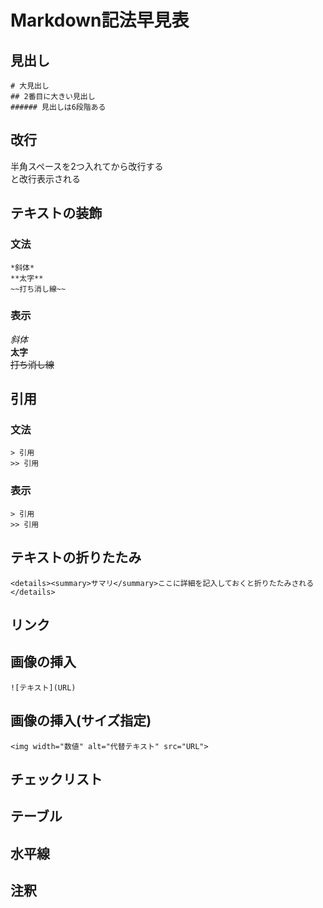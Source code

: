 # Markdown記法早見表
## 見出し
```
# 大見出し
## 2番目に大きい見出し
###### 見出しは6段階ある
```

## 改行 
半角スペースを2つ入れてから改行する  
と改行表示される

## テキストの装飾 
### 文法
```
*斜体*
**太字**
~~打ち消し線~~
```
### 表示
*斜体*  
**太字**  
~~打ち消し線~~  


## 引用 
### 文法
```
> 引用
>> 引用
```

### 表示
```
> 引用
>> 引用
```

## テキストの折りたたみ
```
<details><summary>サマリ</summary>ここに詳細を記入しておくと折りたたみされる</details>
```

## リンク


## 画像の挿入
```
![テキスト](URL)
```

## 画像の挿入(サイズ指定)
```
<img width="数値" alt="代替テキスト" src="URL">
```

## チェックリスト

## テーブル

## 水平線

## 注釈
